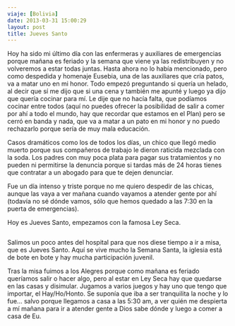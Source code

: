 ```yaml
---
viaje: [Bolivia]
date: 2013-03-31 15:00:29
layout: post
title: Jueves Santo
---
```

Hoy ha sido mi último día con las enfermeras y auxiliares de emergencias porque mañana es feriado y la semana que viene ya las redistribuyen y no volveremos a estar todas juntas. Hasta ahora no lo había mencionado, pero como despedida y homenaje Eusebia, una de las auxiliares que cría patos, va a matar uno en mi honor. Todo empezó preguntando si quería un helado, al decir que sí me dijo que si una cena y también me apunté y luego ya dijo que quería cocinar para mí. Le dije que no hacía falta, que podíamos cocinar entre todos (aquí no puedes ofrecer la posibilidad de salir a comer por ahí a todo el mundo, hay que recordar que estamos en el Plan) pero se cerró en banda y nada, que va a matar a un pato en mi honor y no puedo rechazarlo porque sería de muy mala educación.

Casos dramáticos como los de todos los días, un chico que llegó medio muerto porque sus compañeros de trabajo le dieron raticida mezclada con la soda. Los padres con muy poca plata para pagar sus tratamientos y no pueden ni permitirse la denuncia porque si tardas más de 24 horas tienes que contratar a un abogado para que te dejen denunciar.

Fue un día intenso y triste porque no me quiero despedir de las chicas, aunque las vaya a ver mañana cuando vayamos a atender gente por ahí (todavía no sé dónde vamos, sólo que hemos quedado a las 7:30 en la puerta de emergencias).

Hoy es Jueves Santo, empezamos con la famosa Ley Seca.

<img src="https://lh3.ggpht.com/2jbxxNbDQXlaMVylLMdAFgD-LpWrNDNqv4EP9-dHGDObqRWMcatcGn323RZFuDK3O7DxwE0kPItOjNgm7HA" alt="" data-key="5150149">

Salimos un poco antes del hospital para que nos diese tiempo a ir a misa, que es Jueves Santo. Aquí se vive mucho la Semana Santa, la iglesia está de bote en bote y hay mucha participación juvenil.

Tras la misa fuimos a los Alegres porque como mañana es feriado queríamos salir o hacer algo, pero al estar en Ley Seca hay que quedarse en las casas y disimular. Jugamos a varios juegos y hay uno que tengo que importar, el Hay/Ho/Honto. Se suponía que iba a ser tranquilita la noche y lo fue... salvo porque llegamos a casa a las 5:30 am, a ver quién me despierta a mí mañana para ir a atender gente a Dios sabe dónde y luego a comer a casa de Eu.